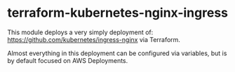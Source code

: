 # terraform-kubernetes-nginx-ingress

This module deploys a very simply deployment of: https://github.com/kubernetes/ingress-nginx via Terraform.

Almost everything in this deployment can be configured via variables, but is by default focused on AWS Deployments.